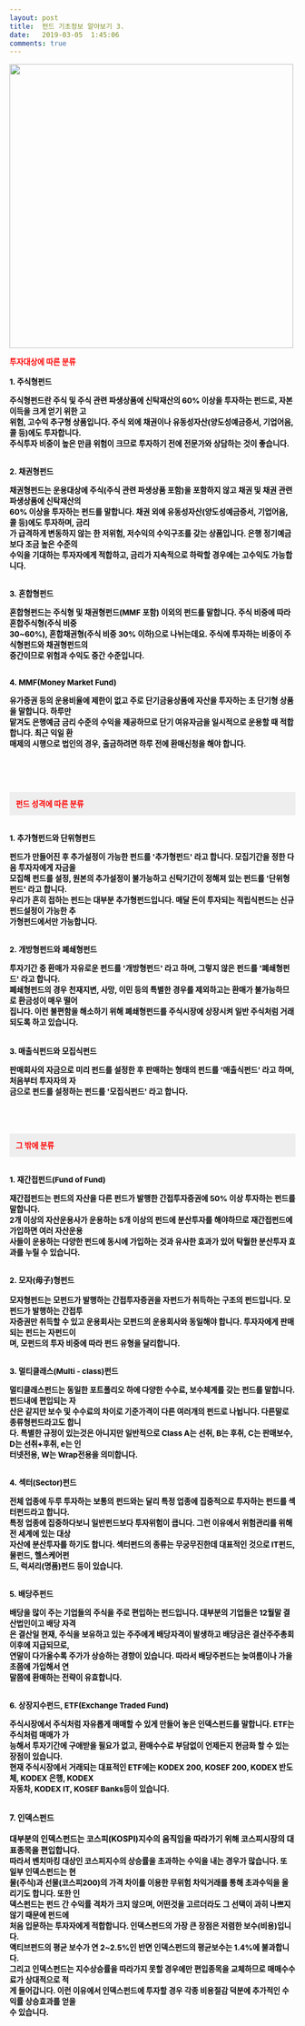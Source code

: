 ```yaml
---
layout: post
title:  펀드 기초정보 알아보기 3.
date:   2019-03-05  1:45:06
comments: true
---
```



<span style="font-size: 10pt;"><strong><font color="#ff0000" face="b15874b614095e24026d0760#b40e00"><span data-url="https://t1.daumcdn.net/cfile/tistory/1510051E4C04D50961?download" data-lightbox="lightbox"><img width="500" height="306" style="height: auto; cursor: pointer; max-width: 100%;" alt="" src="https://t1.daumcdn.net/cfile/tistory/1510051E4C04D50961" filename="cfile25.uf@1510051E4C04D509619968.jpg" filemime=""></span>

 
<span style="font-size:10pt;">투자대상에 따른 분류</span><strong><span style="font-size: 10pt;"><br><font color="#000000"><span style="font-size: 10pt;"><br>1.</span></font></span><span style="font-size: 10pt;"><font color="#000000" face="b15874b614095e24026d0760#b40e00"><span style="font-size:10pt;"> 주식형펀드</span></font></span></strong></div><p><span style="font-size: 10pt;"><font color="#000000" face="b15874b614095e24026d0760#b40e00"><span style="font-size:10pt;">주식형펀드란 주식 및 주식 관련 파생상품에 신탁재산의 60% 이상을 투자하는 펀드로, 자본이득을 크게 얻기 위한 </span></font></span><span style="font-size: 10pt;"><font face="b15874b614095e24026d0760#b40e00"><span style="font-size: 10pt;"><font color="#000000"><span style="font-size: 10pt;">고<br> 위험, 고수익 추구형 상품입니다. 주식 외에 채권이나 유동성자산(양도성예금증서, 기업어음, 콜 등)에도 투자합</span><span style="font-size: 10pt;">니</span></font></span></font></span><span style="font-size: 10pt;"><font color="#000000" face="b15874b614095e24026d0760#b40e00"><span style="font-size:10pt;">다. <br>주식투자 비중이 높은 만큼 위험이 크므로 투자하기 전에 전문가와 상담하는 것이 좋습니다.</span></font></span></p>
<p><span style="font-size: 10pt;"><strong><font face="b15874b614095e24026d0760#b40e00"><span style="font-size: 10pt;"><br><font color="#000000"><span style="font-size: 10pt;">2.&nbsp;채권형펀드</span></font></span></font></strong></span></p>
<p><span style="font-size: 10pt;"><font color="#000000" face="b15874b614095e24026d0760#b40e00"><span style="font-size:10pt;">채권형펀드는 운용대상에 주식(주식 관련 파생상품 포함)을 포함하지 않고 채권 및 채권 관련 파생상품에 신탁재산</span></font></span><span style="font-size: 10pt;"><font color="#000000" face="b15874b614095e24026d0760#b40e00"><span style="font-size:10pt;">의<br>60% 이상을 투자하는 펀드를 말합니다. 채권 외에 유동성자산(양도성예금증서, 기업어음, 콜 등)에도 투자하며, </span></font></span><font color="#000000"><span style="font-size: 10pt;"><font face="b15874b614095e24026d0760#b40e00"><span style="font-size:10pt;">금리<br> 가 급격하게 변동하지 않는 한 저위험, 저수익의 수익구조를 갖는 상품입니다. 은행 정기예금보다 조금 높은 수</span></font></span><span style="font-size: 10pt;"><font face="b15874b614095e24026d0760#b40e00"><span style="font-size:10pt;">준의 <br> 수익을 기대하는 투자자에게 적합하고, 금리가 지속적으로 하락할 경우에는 고수익도 가능합니다.</span></font></span><span style="font-size:10pt;">&nbsp;</span></font></p>
<p><span style="font-size: 10pt;"><strong><font face="b15874b614095e24026d0760#b40e00"><span style="font-size: 10pt;"><br><font color="#000000"><span style="font-size: 10pt;">3.&nbsp;혼합형펀드</span></font></span></font></strong></span></p>
<p><span style="font-size: 10pt;"><font color="#000000" face="b15874b614095e24026d0760#b40e00"><span style="font-size:10pt;">혼합형펀드는 주식형 및 채권형펀드(MMF 포함) 이외의 펀드를 말합니다. 주식 비중에 따라 혼합주식형(주식 비중 <br></span></font></span><font color="#000000"><span style="font-size: 10pt;"><font face="b15874b614095e24026d0760#b40e00"><span style="font-size:10pt;">30~60%), 혼합채권형(주식 비중 30% 이하)으로 나뉘는데요. 주식에 투자하는 비중이 주식형펀드와 채권형펀드의 <br></span></font></span><span style="font-size: 10pt;"><font face="b15874b614095e24026d0760#b40e00"><span style="font-size:10pt;">중간이므로 위험과 수익도 중간 수준입니다.</span></font></span></font></p>
<p><span style="font-size:10pt;"><strong><font face="b15874b614095e24026d0760#b40e00"><span style="font-size: 10pt;"><br><font color="#000000"><span style="font-size: 10pt;">4.&nbsp;MMF(Money Market Fund)</span></font></span></font></strong></span></p><font size="3"> </font>
<p><span style="font-size: 10pt;"><font color="#000000" face="b15874b614095e24026d0760#b40e00"><span style="font-size:10pt;">유가증권 등의 운용비율에 제한이 없고 주로 단기금융상품에 자산을 투자하는 초 단기형 상품을 말합니다. </span></font></span><font face="b15874b614095e24026d0760#b40e00"><span style="font-size: 10pt;"><font color="#000000"><span style="font-size: 10pt;">하루만 <br></span></font></span><span style="font-size: 10pt;"><font color="#000000"><span style="font-size: 10pt;">맡겨도 은행예금 금리 수준의 수익을 제공하므로 단기 여유자금을 일시적으로 운용할 때 적합합니다. </span></font></span></font><font face="b15874b614095e24026d0760#b40e00"><span style="font-size: 10pt;"><font color="#000000"><span style="font-size: 10pt;">최근 익일 환<br> 매제의 시행으로 법인의 경우, 출금하려면 하루 전에 환매신청을 해야 합니다.</span><br></font></span><span style="font-size:10pt;"><font color="#000000" face="b15874b614095e24026d0760#b40e00"><span style="font-size: 10pt;"><br><br></span></font></span></font><p><font face="b15874b614095e24026d0760#b40e00"><font color="#000000" face="b15874b614095e24026d0760#b40e00"><span style="font-size: 10pt;"><strong><font color="#ff0000" face="b15874b614095e24026d0760#b40e00"><span style="font-size: 10pt;"><br></span></font></strong></span></font></font></p><font face="b15874b614095e24026d0760#b40e00"><font color="#000000" face="b15874b614095e24026d0760#b40e00"><strong><font color="#ff0000" face="b15874b614095e24026d0760#b40e00"><div class="txc-textbox" style="padding: 10px; border: 1px solid rgb(238, 238, 238); border-image: none; background-color: rgb(238, 238, 238);"><span style="font-size:10pt;">펀드 성격에 따른 분류</span></div><p></p></font><p></p></strong><p> </p>
<p><span style="font-size: 10pt;"><strong><font face="b15874b614095e24026d0760#b40e00"><span style="font-size: 10pt;"><br><font color="#000000">1.&nbsp;추가형펀드와 단위형펀드</font></span></font></strong></span></p>
<p><span style="font-size: 10pt;"></span></p>
<p><span style="font-size: 10pt;"><font color="#000000" face="b15874b614095e24026d0760#b40e00"><span style="font-size: 10pt;">펀드가 만들어진 후 추가설정이 가능한 펀드를 '추가형펀드' 라고 합니다. 모집기간을 정한 다음 투자자에게 자금</span></font></span><font face="b15874b614095e24026d0760#b40e00"><span style="font-size: 10pt;"><font color="#000000">을 <br></font></span><span style="font-size: 10pt;"><font color="#000000">모집해 펀드를 설정, 원본의 추가설정이 불가능하고 신탁기간이 정해져 있는 펀드를 '단위형펀드' 라고 합니다. <br></font></span></font><font face="b15874b614095e24026d0760#b40e00"><span style="font-size: 10pt;"><font color="#000000">우리</font></span><span style="font-size: 10pt;"><font color="#000000">가 흔히 접하는 펀드는 대부분 추가형펀드입니다. 매달 돈이 투자되는 적립식펀드는 신규 펀드설정이 가능한 </font></span></font><font face="b15874b614095e24026d0760#b40e00"><font color="#000000"><span style="font-size: 10pt;">추<br> 가형</span><span style="font-size: 10pt;">펀드에서만 가능합니다.</span></font></font></p>
<p><span style="font-size: 10pt;"><strong><font face="b15874b614095e24026d0760#b40e00"><span style="font-size: 10pt;"><br><font color="#000000">2.&nbsp;개방형펀드와 폐쇄형펀드</font></span></font></strong></span></p>
<p><font face="b15874b614095e24026d0760#b40e00"><span style="font-size: 10pt;"><font color="#000000">투자기간 중 환매가 자유로운 펀드를 '개방형펀드' 라고 하며, 그렇지 않은 펀드를 '폐쇄형펀드' 라고 합니다. <br></font></span><span style="font-size: 10pt;"><font color="#000000">폐쇄</font></span></font><font face="b15874b614095e24026d0760#b40e00"><span style="font-size: 10pt;"><font color="#000000">형펀드의 경우 천재지변, 사망, 이민 등의 특별한 경우를 제외하고는 환매가 불가능하므로 환금성이 매우 떨</font></span><span style="font-size: 10pt;"><font color="#000000">어<br> 집</font></span></font><span style="font-size: 10pt;"><font color="#000000" face="b15874b614095e24026d0760#b40e00"><span style="font-size: 10pt;">니다. 이런 불편함을 해소하기 위해 폐쇄형펀드를 주식시장에 상장시켜 일반 주식처럼 거래되도록 하고 있습니다.</span></font></span><span style="font-size: 10pt;"><font color="#000000">&nbsp;<br><br></font></span><span style="font-size: 10pt;"><strong><font face="b15874b614095e24026d0760#b40e00"><span style="font-size: 10pt;"><br><font color="#000000">3. 매출식펀드와 모집식펀드</font></span></font></strong></span></p>
<p><span style="font-size: 10pt;"></span></p>
<p><font color="#000000"><span style="font-size: 10pt;"><font face="b15874b614095e24026d0760#b40e00"><span style="font-size: 10pt;">판매회사의 자금으로 미리 펀드를 설정한 후 판매하는 형태의 펀드를 '매출식펀드' 라고 하며, 처음부터 투자자의 </span></font></span><span style="font-size: 10pt;"><font face="b15874b614095e24026d0760#b40e00"><span style="font-size: 10pt;">자<br> 금으로 펀드를 설정하는 펀드를 '모집식펀드' 라고 합니다. </span></font></span><br></font><br><br><br></p><span style="font-size: 10pt;"><strong><font color="#ff0000" face="b15874b614095e24026d0760#b40e00"><span style="font-size: 10pt;"><div class="txc-textbox" style="padding: 10px; border: 1px solid rgb(238, 238, 238); border-image: none; background-color: rgb(238, 238, 238);"><span style="font-size: 10pt;"><strong><font color="#ff0000" face="b15874b614095e24026d0760#b40e00"></font></strong></span><span style="font-size:10pt;">그 밖에 분류</span><br></div><p></p></span><p></p></font><p></p></strong><p></p></span><p><font size="3"> </font></p>
<p><span style="font-size: 10pt;"><strong><font face="b15874b614095e24026d0760#b40e00"><span style="font-size: 10pt;"><br><font color="#000000">1.&nbsp;재간접펀드(Fund of Fund)</font></span></font></strong></span></p>
<p><span style="font-size: 10pt;"></span></p>
<p><span style="font-size: 10pt;"><font color="#000000" face="b15874b614095e24026d0760#b40e00"><span style="font-size: 10pt;">재간접펀드는 펀드의 자산을 다른 펀드가 발행한 간접투자증권에 50% 이상 투자하는 펀드를 말합니다. <br>2개 이상</span></font></span><font color="#000000"><span style="font-size: 10pt;"><font face="b15874b614095e24026d0760#b40e00"><span style="font-size: 10pt;">의 자산운용사가 운용하는 5개 이상의 펀드에 분산투자를 해야하므로 재간접펀드에 가입하면 여러 자산운용<br> 사들이 </span></font></span><span style="font-size: 10pt;"><font face="b15874b614095e24026d0760#b40e00"><span style="font-size: 10pt;">운용하는 다양한 펀드에 동시에 가입하는 것과 유사한 효과가 있어 탁월한 분산투자 효과를 누릴 수 있습니다.</span></font></span></font></p>
<p><span style="font-size: 10pt;"></span></p>
<p><font color="#000000"></font></p>
<p><span style="font-size: 10pt;"><strong><font face="b15874b614095e24026d0760#b40e00"><span style="font-size: 10pt;"><br><font color="#000000">2.&nbsp;모자(</font></span></font><span style="font-family: 돋움; font-size: 10pt;"><font color="#000000">母子</font></span><font color="#000000" face="b15874b614095e24026d0760#b40e00"><span style="font-size: 10pt;">)형펀드<br><br></span></font></strong></span><span style="font-size: 10pt;"><font color="#000000" face="b15874b614095e24026d0760#b40e00"><span style="font-size: 10pt;">모자형펀드는 모펀드가 발행하는 간접투자증권을 자펀드가 취득하는 구조의 펀드입니다. 모펀드가 발행하는 간</span></font></span><font face="b15874b614095e24026d0760#b40e00"><span style="font-size: 10pt;"><font color="#000000">접</font></span><span style="font-size: 10pt;"><font color="#000000">투<br> 자증권만 취득할 수 있고 운용회사는 모펀드의 운용회사와 동일해야 합니다. 투자자에게 판매되는 펀드는 </font></span></font><span style="font-size: 10pt;"><font color="#000000" face="b15874b614095e24026d0760#b40e00"><span style="font-size: 10pt;">자펀드이<br> 며, 모펀드의 투자 비중에 따라 펀드 유형을 달리합니다.</span></font></span></p>
<p><span style="font-size: 10pt;"><strong><font face="b15874b614095e24026d0760#b40e00"><span style="font-size: 10pt;"><br><font color="#000000">3.&nbsp;멀티클래스(Multi - class)펀드</font></span></font></strong></span></p>
<p><span style="font-size: 10pt;"></span></p>
<p><span style="font-size: 10pt;"><font color="#000000" face="b15874b614095e24026d0760#b40e00"><span style="font-size: 10pt;">멀티클래스펀드는 동일한 포트폴리오 하에 다양한 수수료, 보수체계를 갖는 펀드를 말합니다. 펀드내에 편입되</span></font></span><font face="b15874b614095e24026d0760#b40e00"><span style="font-size: 10pt;"><font color="#000000">는 </font></span><span style="font-size: 10pt;"><font color="#000000">자<br> 산은 같지만 보수 및 수수료의 차이로 기준가격이 다른 여러개의 펀드로 나뉩니다. 다른말로 종류형펀드라</font></span></font><font face="b15874b614095e24026d0760#b40e00"><span style="font-size: 10pt;"><font color="#000000">고도 </font></span><span style="font-size: 10pt;"><font color="#000000">합니<br> 다. 특별한 규정이 있는것은 아니지만 일반적으로 Class A는 선취, B는 후취, C는 판매보수, D는 선취+</font></span></font><font face="b15874b614095e24026d0760#b40e00"><font color="#000000"><span style="font-size: 10pt;">후취, </span><span style="font-size: 10pt;">e는 인<br> 터넷전용, W는 Wrap전용을 의미합니다.</span></font></font></p>
<p></p>
<p><span style="font-size: 10pt;"><strong><font face="b15874b614095e24026d0760#b40e00"><span style="font-size: 10pt;"><br><font color="#000000">4.&nbsp;섹터(Sector)펀드</font></span></font></strong></span></p>
<p><span style="font-size: 10pt;"></span></p>
<p><span style="font-size: 10pt;"><font color="#000000" face="b15874b614095e24026d0760#b40e00"><span style="font-size: 10pt;">전체 업종에 두루 투자하는 보통의 펀드와는 달리 특정 업종에 집중적으로 투자하는 펀드를 섹터펀드라고 합니다. <br></span></font></span><span style="font-size: 10pt;"><font color="#000000" face="b15874b614095e24026d0760#b40e00"><span style="font-size: 10pt;">특정 업종에 집중하다보니 일반펀드보다 투자위험이 큽니다. 그런 이유에서 위험관리를 위해 전 세계에 있는 대상 <br></span></font></span><font color="#000000"><span style="font-size: 10pt;"><font face="b15874b614095e24026d0760#b40e00"><span style="font-size: 10pt;">자산에 분산투자를 하기도 합니다. 섹터펀드의 종류는 무궁무진한데 대표적인 것으로 IT펀드, 물펀드, 헬스케어펀<br></span></font></span><span style="font-size: 10pt;"><font face="b15874b614095e24026d0760#b40e00"><span style="font-size: 10pt;">드, 럭셔리(명품)펀드 등이 있습니다.</span></font></span></font></p>
<p><span style="font-size: 10pt;"><strong><font face="b15874b614095e24026d0760#b40e00"><span style="font-size: 10pt;"><br><font color="#000000">5.&nbsp;배당주펀드</font></span></font></strong></span></p>
<p><span style="font-size: 10pt;"></span></p>
<p><span style="font-size: 10pt;"><font color="#000000" face="b15874b614095e24026d0760#b40e00"><span style="font-size: 10pt;">배당을 많이 주는 기업들의 주식을 주로 편입하는 펀드입니다. 대부분의 기업들은 12월말 결산법인이고 배당 자</span></font></span><span style="font-size: 10pt;"><font color="#000000" face="b15874b614095e24026d0760#b40e00"><span style="font-size: 10pt;">격<br> 은 결산일 현재, 주식을 보유하고 있는 주주에게 배당자격이 발생하고 배당금은 결산주주총회 이후에 지급되므</span></font></span><font color="#000000"><span style="font-size: 10pt;"><font face="b15874b614095e24026d0760#b40e00"><span style="font-size: 10pt;">로, <br>연말이 다가올수록 주가가 상승하는 경향이 있습니다. 따라서 배당주펀드는 늦여름이나 가을 초쯤에 가입해서 </span></font></span><span style="font-size: 10pt;"><font face="b15874b614095e24026d0760#b40e00"><span style="font-size: 10pt;">연<br> 말쯤에 환매하는 전략이 유효합니다.</span></font></span></font></p>
<p><span style="font-size: 10pt;"><strong><font face="b15874b614095e24026d0760#b40e00"><span style="font-size: 10pt;"><br><font color="#000000">6.&nbsp;상장지수펀드, ETF(Exchange Traded Fund)</font></span></font></strong></span></p>
<p><span style="font-size: 10pt;"><font color="#000000" face="b15874b614095e24026d0760#b40e00"><span style="font-size: 10pt;">주식시장에서 주식처럼 자유롭게 매매할 수 있게 만들어 놓은 인덱스펀드를 말합니다. ETF는 주식처럼 매매가 가<br></span></font></span><span style="font-size: 10pt;"><font color="#000000" face="b15874b614095e24026d0760#b40e00"><span style="font-size: 10pt;">능해서 투자기간에 구애받을 필요가 없고, 환매수수료 부담없이 언제든지 현금화 할 수 있는 장점이 있습니다. <br></span></font></span><font face="b15874b614095e24026d0760#b40e00"><span style="font-size: 10pt;"><font color="#000000">현재 </font></span><span style="font-size: 10pt;"><font color="#000000">주식시장에서 거래되는 대표적인 ETF에는 KODEX 200, KOSEF 200, KODEX 반도체, KODEX 은행, KODEX <br>자동차, </font></span></font><font face="b15874b614095e24026d0760#b40e00"><span style="font-size: 10pt;"><font color="#000000">KODEX IT, </font></span><span style="font-size: 10pt;"><font color="#000000">KOSEF Banks등이 있습니다. </font></span></font></p><font face="b15874b614095e24026d0760#b40e00"><div class="autosourcing-stub"></div><p></p></font><p> </p>
<p></p></font><p></p></font><p><font face="b15874b614095e24026d0760#b40e00"><font color="#000000" face="b15874b614095e24026d0760#b40e00"><br><font color="#000000"><strong>7. 인덱스펀드</strong><br><br>대부분의 인덱스펀드는 코스피(KOSPI)지수의 움직임을 따라가기 위해 코스피시장의 대표종목을 편입합니다. <br></font></font><span style="font-size: 10pt;"><font color="#000000" face="b15874b614095e24026d0760#b40e00"><span style="font-size:10pt;">따라서 벤치마킹 대상인 코스피지수의 상승률을 초과하는 수익을 내는 경우가 많습니다. 또 일부 인덱스펀드는 현<br></span></font></span><span style="font-size: 10pt;"><font color="#000000" face="b15874b614095e24026d0760#b40e00"><span style="font-size:10pt;">물(주식)과 선물(코스피200)의 가격 차이를 이용한 무위험 차익거래를 통해 초과수익을 올리기도 합니다. 또한 인<br></span></font></span><span style="font-size: 10pt;"><font color="#000000" face="b15874b614095e24026d0760#b40e00"><span style="font-size:10pt;">덱스펀드는 펀드 간 수익률 격차가 크지 않으며, 어떤것을 고르더라도 그 선택이 과히 나쁘지 않기 때문에 펀드에 </span></font></span><span style="font-size: 10pt;"><font color="#000000" face="b15874b614095e24026d0760#b40e00"><span style="font-size:10pt;"><br> 처음 입문하는 투자자에게 적합합니다. 인덱스펀드의 가장 큰 장점은 저렴한 보수(비용)입니다. <br>액티브펀드의 평</span></font></span><font color="#000000"><span style="font-size: 10pt;"><font face="b15874b614095e24026d0760#b40e00"><span style="font-size:10pt;">균 보수가 연 2~2.5%인 반면 인덱스펀드의 평균보수는 1.4%에 불과합니다. <br>그리고 인덱스펀드는 지수상승률을 따</span></font></span><span style="font-size: 10pt;"><font face="b15874b614095e24026d0760#b40e00"><span style="font-size:10pt;">라가지 못할 경우에만 편입종목을 교체하므로 매매수수료가 상대적으로 적<br> 게 들어갑니다. 이런 이유에서 인덱</span></font></span></font><span style="font-size: 10pt;"><font face="b15874b614095e24026d0760#b40e00"><span style="font-size: 10pt;"><font color="#000000"><span style="font-size: 10pt;">스</span><span style="font-size: 10pt;">펀드에 투자할 경우 각종 비용절감 덕분에 추가적인 수익률 상승효과를 얻을<br> 수 있습니다. <br></span></font></span></font></span></font>﻿<br></p>